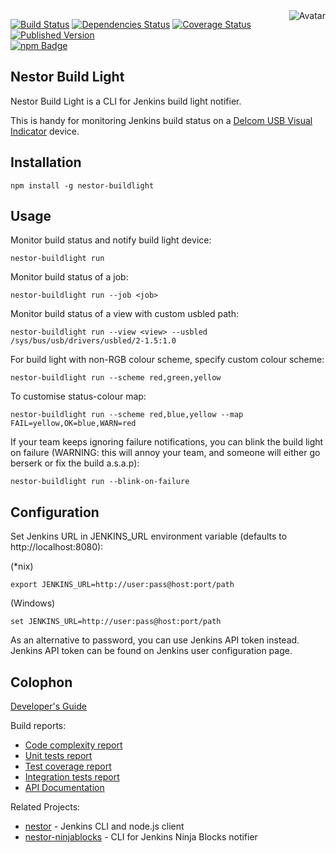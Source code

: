 <img align="right" src="https://raw.github.com/cliffano/nestor-buildlight/master/avatar.jpg" alt="Avatar"/>

[![Build Status](https://img.shields.io/travis/cliffano/nestor-buildlight.svg)](http://travis-ci.org/cliffano/nestor-buildlight)
[![Dependencies Status](https://img.shields.io/david/cliffano/nestor-buildlight.svg)](http://david-dm.org/cliffano/nestor-buildlight)
[![Coverage Status](https://coveralls.io/repos/cliffano/nestor-buildlight/badge.png?branch=master)](https://coveralls.io/r/cliffano/nestor-buildlight?branch=master)
[![Published Version](https://badge.fury.io/js/nestor-buildlight.png)](http://badge.fury.io/js/nestor-buildlight)
<br/>
[![npm Badge](https://nodei.co/npm/nestor-buildlight.png)](http://npmjs.org/package/nestor-buildlight)

Nestor Build Light
------------------

Nestor Build Light is a CLI for Jenkins build light notifier.

This is handy for monitoring Jenkins build status on a [Delcom USB Visual Indicator](http://www.delcomproducts.com/products_USBLMP.asp) device.

Installation
------------

    npm install -g nestor-buildlight

Usage
-----

Monitor build status and notify build light device:

    nestor-buildlight run

Monitor build status of a job:

    nestor-buildlight run --job <job>

Monitor build status of a view with custom usbled path:

    nestor-buildlight run --view <view> --usbled /sys/bus/usb/drivers/usbled/2-1.5:1.0

For build light with non-RGB colour scheme, specify custom colour scheme:

    nestor-buildlight run --scheme red,green,yellow

To customise status-colour map:

    nestor-buildlight run --scheme red,blue,yellow --map FAIL=yellow,OK=blue,WARN=red

If your team keeps ignoring failure notifications, you can blink the build light on failure (WARNING: this will annoy your team, and someone will either go berserk or fix the build a.s.a.p):

    nestor-buildlight run --blink-on-failure

Configuration
-------------

Set Jenkins URL in JENKINS_URL environment variable (defaults to http://localhost:8080):

(*nix)

    export JENKINS_URL=http://user:pass@host:port/path

(Windows)

    set JENKINS_URL=http://user:pass@host:port/path

As an alternative to password, you can use Jenkins API token instead. Jenkins API token can be found on Jenkins user configuration page.

Colophon
--------

[Developer's Guide](http://cliffano.github.io/developers_guide.html#nodejs)

Build reports:

* [Code complexity report](http://cliffano.github.io/nestor-buildlight/bob/complexity/plato/index.html)
* [Unit tests report](http://cliffano.github.io/nestor-buildlight/bob/test/buster.out)
* [Test coverage report](http://cliffano.github.io/nestor-buildlight/bob/coverage/buster-istanbul/lcov-report/lib/index.html)
* [Integration tests report](http://cliffano.github.io/nestor-buildlight/bob/test-integration/cmdt.out)
* [API Documentation](http://cliffano.github.io/nestor-buildlight/bob/doc/dox-foundation/index.html)

Related Projects:

* [nestor](http://github.com/cliffano/nestor) - Jenkins CLI and node.js client
* [nestor-ninjablocks](http://github.com/cliffano/nestor-ninjablocks) - CLI for Jenkins Ninja Blocks notifier
